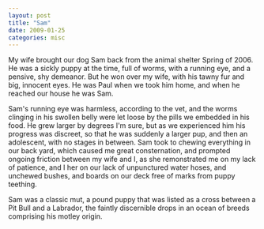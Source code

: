 ```yaml
---
layout: post
title: "Sam"
date: 2009-01-25
categories: misc
---
```


My wife brought our dog Sam back from the animal shelter Spring of 2006. He was
a sickly puppy at the time, full of worms, with a running eye, and a pensive,
shy demeanor. But he won over my wife, with his tawny fur and big, innocent
eyes. He was Paul when we took him home, and when he reached our house he was
Sam.

Sam's running eye was harmless, according to the vet, and the worms clinging in
his swollen belly were let loose by the pills we embedded in his food. He grew
larger by degrees I'm sure, but as we experienced him his progress was discreet,
so that he was suddenly a larger pup, and then an adolescent, with no stages in
between. Sam took to chewing everything in our back yard, which caused me great
consternation, and prompted ongoing friction between my wife and I, as she
remonstrated me on my lack of patience, and I her on our lack of unpunctured
water hoses, and unchewed bushes, and boards on our deck free of marks from
puppy teething.

Sam was a classic mut, a pound puppy that was listed as a cross between a Pit
Bull and a Labrador, the faintly discernible drops in an ocean of breeds
comprising his motley
origin.